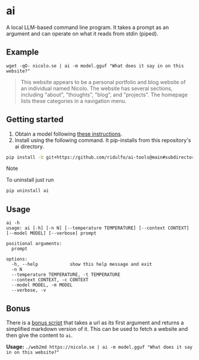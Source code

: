 # ai

A local LLM-based command line program. It takes a prompt as an argument and can operate on what it reads from stdin (piped).

## Example

`wget -qO- nicolo.se | ai -m model.gguf "What does it say in on this website?"`

> This website appears to be a personal portfolio and blog website of an individual named Nicolo. The website has several sections, including "about", "thoughts", "blog", and "projects". The homepage lists these categories in a navigation menu.

## Getting started
1. Obtain a model following [these instructions](https://github.com/ggerganov/llama.cpp?tab=readme-ov-file#obtaining-and-using-the-facebook-llama-2-model).
2. Install using the following command. It pip-installs from this repository's ai directory.
```bash
pip install -U git+https://github.com/ridulfo/ai-tools@main#subdirectory=ai
```
> [!NOTE]
> To uninstall just run
> ```bash
> pip uninstall ai
> ```

## Usage

```
ai -h
usage: ai [-h] [-n N] [--temperature TEMPERATURE] [--context CONTEXT] [--model MODEL] [--verbose] prompt

positional arguments:
  prompt

options:
  -h, --help            show this help message and exit
  -n N
  --temperature TEMPERATURE, -t TEMPERATURE
  --context CONTEXT, -c CONTEXT
  --model MODEL, -m MODEL
  --verbose, -v
```

## Bonus

There is a [bonus script](ai/web2md) that takes a url as its first argument and returns a simplified markdown version of it. This can be used to fetch a website and then give the content to `ai`.

**Usage:**
`./web2md https://nicolo.se | ai -m model.gguf "What does it say in on this website?"`
